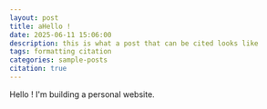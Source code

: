 ```yaml
---
layout: post
title: aHello !
date: 2025-06-11 15:06:00
description: this is what a post that can be cited looks like
tags: formatting citation
categories: sample-posts
citation: true
---
```


Hello ! I'm building a personal website.